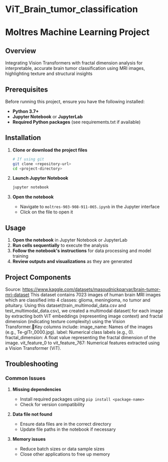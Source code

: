 # ViT_Brain_tumor_classification
# Moltres Machine Learning Project

## Overview

Integrating Vision Transformers with fractal dimension analysis for interpretable, accurate brain tumor classification using MRI images, highlighting texture and structural insights


## Prerequisites

Before running this project, ensure you have the following installed:

- **Python 3.7+**
- **Jupyter Notebook** or **JupyterLab**
- **Required Python packages** (see requirements.txt if available)

## Installation

1. **Clone or download the project files**
   ```bash
   # If using git
   git clone <repository-url>
   cd <project-directory>
   ```

2. **Launch Jupyter Notebook**
   ```bash
   jupyter notebook
   ```

3. **Open the notebook**
   - Navigate to `moltres-903-908-911-065.ipynb` in the Jupyter interface
   - Click on the file to open it

## Usage

1. **Open the notebook** in Jupyter Notebook or JupyterLab
2. **Run cells sequentially** to execute the analysis
3. **Follow the notebook's instructions** for data processing and model training
4. **Review outputs and visualizations** as they are generated

## Project Components

Source: https://www.kaggle.com/datasets/masoudnickparvar/brain-tumor-mri-dataset
This dataset contains 7023 images of human brain MRI images which are classified into 4 classes: glioma, meningioma, no tumor and pituitary.
Using this dataset(train_multimodal_data.csv and test_multimodal_data.csv), we created a multimodal dataset( for each image by extracting both ViT embeddings (representing image context) and fractal dimension (indicating texture complexity) using the Vision Transformer.Key columns include:
image_name: Names of the images (e.g., Te-glTr_0000.jpg).
label: Numerical class labels (e.g., 0).
fractal_dimension: A float value representing the fractal dimension of the image.
vit_feature_0 to vit_feature_767: Numerical features extracted using a Vision Transformer (ViT).




## Troubleshooting

### Common Issues

1. **Missing dependencies**
   - Install required packages using `pip install <package-name>`
   - Check for version compatibility

2. **Data file not found**
   - Ensure data files are in the correct directory
   - Update file paths in the notebook if necessary

3. **Memory issues**
   - Reduce batch sizes or data sample sizes
   - Close other applications to free up memory


